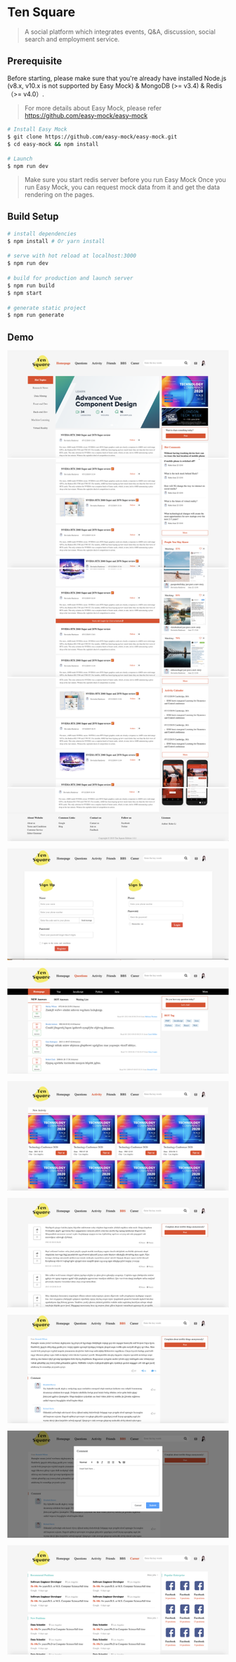 # Ten Square

> A social platform which integrates events, Q&A, discussion, social search and employment service.

## Prerequisite
Before starting, please make sure that you're already have installed Node.js (v8.x, v10.x is not supported by Easy Mock) & MongoDB (>= v3.4) & Redis（>= v4.0）.
> For more details about Easy Mock, please refer https://github.com/easy-mock/easy-mock
``` bash
# Install Easy Mock
$ git clone https://github.com/easy-mock/easy-mock.git
$ cd easy-mock && npm install

# Launch
$ npm run dev
```
> Make sure you start redis server before you run Easy Mock
Once you run Easy Mock, you can request mock data from it and get the data rendering on the pages.

## Build Setup

``` bash
# install dependencies
$ npm install # Or yarn install

# serve with hot reload at localhost:3000
$ npm run dev

# build for production and launch server
$ npm run build
$ npm start

# generate static project
$ npm run generate
```

## Demo
![image](https://github.com/Hexess/TenSquare/raw/master/intro-img/sc1.png)
![image](https://github.com/Hexess/TenSquare/raw/master/intro-img/sc2.png)
![image](https://github.com/Hexess/TenSquare/raw/master/intro-img/sc3.png)
![image](https://github.com/Hexess/TenSquare/raw/master/intro-img/sc4.png)
![image](https://github.com/Hexess/TenSquare/raw/master/intro-img/sc5.png)


![image](https://github.com/Hexess/TenSquare/raw/master/intro-img/sc6.png)


![image](https://github.com/Hexess/TenSquare/raw/master/intro-img/sc7.png)


![image](https://github.com/Hexess/TenSquare/raw/master/intro-img/sc8.png)


![image](https://github.com/Hexess/TenSquare/raw/master/intro-img/sc9.png)


![image](https://github.com/Hexess/TenSquare/raw/master/intro-img/sc10.png)


![image](https://github.com/Hexess/TenSquare/raw/master/intro-img/sc11.png)


![image](https://github.com/Hexess/TenSquare/raw/master/intro-img/sc12.png)



